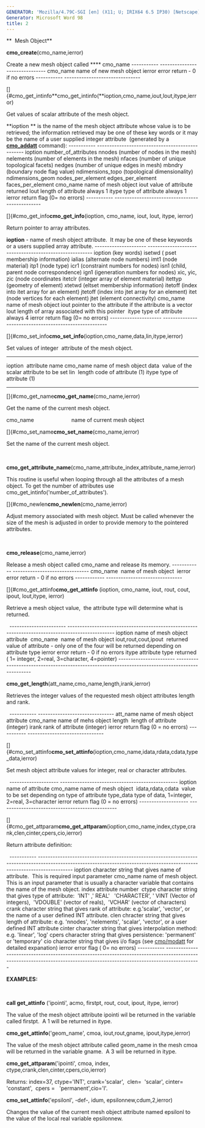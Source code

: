 ```yaml
---
GENERATOR: 'Mozilla/4.79C-SGI [en] (X11; U; IRIX64 6.5 IP30) [Netscape]'
Generator: Microsoft Word 98
title: 2
---
```


**  Mesh Object**

 **cmo\_create**(cmo\_name,ierror)

  Create a new mesh object called **** cmo\_name
    ----------- -------------------------------
    cmo\_name   name of new mesh object
    ierror      error return - 0 if no errors
    ----------- -------------------------------
 
 []{#cmo_get_intinfo**cmo\_get\_intinfo(**ioption,cmo\_name,iout,lout,itype,ierror)

  Get values of scalar attribute of the mesh object.

  **ioption ** is the name of the mesh object attribute whose value is
  to be retrieved; the information retrieved may be one of these key
  words or it may be the name of a user supplied integer attribute 
  (generated by a **[cmo\_addatt](cmo_addatt.md)** command):
    ----------- ------------------------------------------------
    ioption     number\_of\_attributes
                nnodes (number of nodes in the mesh)
                nelements (number of elements in the mesh)
                nfaces (number of unique topological facets)
                nedges (number of unique edges in mesh)
                mbndry (boundary node flag value)
                ndimensions\_topo (topological dimensionality)
                ndimensions\_geom
                nodes\_per\_element
                edges\_per\_element
                faces\_per\_element
    cmo\_name   name of mesh object
    iout        value of attribute returned
    lout        length of attribute always 1
    itype       type of attribute always 1
    ierror      return flag (0= no errors)
    ----------- ------------------------------------------------
 
 []{#cmo_get_info**cmo\_get\_info**(ioption, cmo\_name, iout, lout,
 itype, ierror)

  Return pointer to array attributes.

  **ioption** - name of mesh object attribute.  It may be one of these
  keywords or a users supplied array attribute.
    --------------------- -------------------------------------------------------
    ioption (key words)   isetwd ( pset membership information)
                          ialias (alternate node numbers)
                          imt1 (node material)
                          itp1 (node type)
                          icr1 (constraint numbers for nodes)
                          isn1 (child, parent node correspondence)
                          ign1 (igeneration numbers for nodes)
                          xic, yic, zic (node coordinates
                          itetclr (integer array of element material)
                          itettyp (geometry of element)
                          xtetwd (eltset membership information)
                          itetoff (index into itet array for an element)
                          jtetoff (index into jtet array for an element)
                          itet (node vertices for each element)
                          jtet (element connectivity)
    cmo\_name             name of mesh object
    iout                  pointer to the attribute if the attribute is a vector
    lout                  length of array associated with this pointer 
    itype                 type of attribute always 4
    ierror                return flag (0= no errors)
    --------------------- -------------------------------------------------------
 
 []{#cmo_set_info**cmo\_set\_info**(ioption,cmo\_name,data,lin,itype,ierror)

 Set values of integer  attribute of the mesh object.

   ----------- -----------------------------------------
   ioption     attribute name
   cmo\_name   name of mesh object
   data        value of the scalar attribute to be set
   lin         length code of attribute (1)
   itype       type of attribute (1)
   ----------- -----------------------------------------

 []{#cmo_get_name**cmo\_get\_name**(cmo\_name,ierror)

  Get the name of the current mesh object.

  cmo\_name                         name of current mesh object

 []{#cmo_set_name**cmo\_set\_name**(cmo\_name,ierror)

  Set the name of the current mesh object.

  

 **cmo\_get\_attribute\_name**(cmo\_name,attribute\_index,attribute\_name,ierror)

  This routine is useful when looping through all the attributes of a
  mesh object. To get the number of attributes use
  cmo\_get\_intinfo('number\_of\_attributes').

 

 []{#cmo_newlen**cmo\_newlen**(cmo\_name,ierror)

  Adjust memory associated with mesh object. Must be called whenever
  the size of the mesh is adjusted in order to provide memory to the
  pointered attributes.

  

 **cmo\_release**(cmo\_name,ierror)

  Release a mesh object called cmo\_name and release its memory.
    ------------ -------------------------------
    cmo\_name    name of mesh object 
    ierror       error return - 0 if no errors
    ------------ -------------------------------
 
 []{#cmo_get_attinfo**cmo\_get\_attinfo** (ioption, cmo\_name, iout,
 rout, cout, ipout, lout,itype, ierror)

 Retrieve a mesh object value,  the attribute type will determine what
 is returned.

   
    ----------------------- -------------------------------------------------------------------------------------------------
    ioption                 name of mesh object attribute 
    cmo\_name               name of mesh object
    iout,rout,cout,ipout    returned value of attribute - only one of the four will be returned depending on attribute type
    ierror                  error return - 0 if no errors
    itype                   attribute type returned ( 1= integer, 2=real, 3=character, 4=pointer)
    ----------------------- -------------------------------------------------------------------------------------------------
 
 **cmo\_get\_length**(att\_name,cmo\_name,length,irank,ierror)

 Retrieves the integer values of the requested mesh object attributes
 length and rank.

   
    ----------- -------------------------------
    att\_name   name of mesh object attribute
    cmo\_name   name of mehs object
    length      length of attribute (integer)
    irank       rank of attribute (integer)
    ierror      return flag (0 = no errors)
    ----------- -------------------------------
 
 []{#cmo_set_attinfo**cmo\_set\_attinfo**(ioption,cmo\_name,idata,rdata,cdata,type\_data,ierror)

 Set mesh object attribute values for integer, real or character
 attributes.

   
    -------------------- ------------------------------------------------
    ioption              name of attribute
    cmo\_name            name of mesh object 
    idata,rdata,cdata    value to be set depending on type of attribute
    type\_data           type of data, 1=integer, 2=real, 3=character
    ierror               return flag (0 = no errors)
    -------------------- ------------------------------------------------
 
 []{#cmo_get_attparam**cmo\_get\_attparam**(ioption,cmo\_name,index,ctype,crank,clen,cinter,cpers,cio,ierror)

 Return attribute definition:

   
    ----------- --------------------------------------------------------------------------------------------------------------------------------------------------------------------------
    ioption     character string that gives name of attribute.  This is required input parameter
    cmo\_name   name of mesh object. This is an input parameter that is usually a character variable that contains the name of the mesh object.
    index       attribute number 
    ctype       character string that gives type of attribute:  'INT' ,' REAL'   'CHARACTER', ' VINT (Vector of integers),  'VDOUBLE' (vector of reals),  'VCHAR' (vector of characters)
    crank       character string that gives rank of attribute: e.g.'scalar', 'vector', or the name of a user defined INT attribute.
    clen        chracter string that gives length of attribute: e.g. 'nnodes', 'nelements', 'scalar', 'vector', or a user defined INT attribute
    cinter      character string that gives interpolation method: e.g. 'linear', 'log'
    cpers       character string that gives persistence: 'permanent' or 'temporary'
    cio         character string that gives i/o flags (see [cmo/modatt](cmo_modatt.md) for detailed expanation)
    ierror      error flag ( 0= no errors)
    ----------- --------------------------------------------------------------------------------------------------------------------------------------------------------------------------
 
 **EXAMPLES:**

   

  **call get\_attinfo** ('ipointi', acmo, firstpt, rout, cout, ipout,
  itype, ierror)

  The value of the mesh object attribute ipointi wil be returned in
  the variable called firstpt.  A 1 will be returned in itype.
 
  **cmo\_get\_attinfo**('geom\_name', cmoa, iout,rout,gname,
  ipout,itype,ierror)

  The value of the mesh object attribute called geom\_name in the mesh
  cmoa will be returned in the variable gname.  A 3 will be returned
  in itype.
 
  **cmo\_get\_attparam**('ipointi', cmoa, index,
  ctype,crank,clen,cinter,cpers,cio,ierror)

  Returns: index=37, ctype='INT', crank='scalar',  clen=  'scalar',
  cinter=  'constant',  cpers =   'permanent',cio='l'.
 
  **cmo\_set\_attinfo**('epsilonl', -def-, idum,
  epsilonnew,cdum,2,ierror)

  Changes the value of the current mesh object attribute named
  epsilonl to the value of the local real variable epsilonnew.

   

   

 
